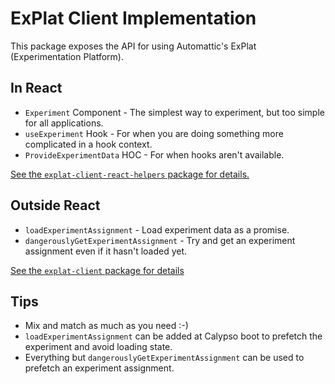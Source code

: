 # ExPlat Client Implementation

This package exposes the API for using Automattic's ExPlat (Experimentation Platform).

## In React

- `Experiment` Component - The simplest way to experiment, but too simple for all applications.
- `useExperiment` Hook - For when you are doing something more complicated in a hook context.
- `ProvideExperimentData` HOC - For when hooks aren't available.

[See the `explat-client-react-helpers` package for details.](https://github.com/Automattic/wp-calypso/blob/trunk/packages/explat-client-react-helpers/README.md)

## Outside React

- `loadExperimentAssignment` - Load experiment data as a promise.
- `dangerouslyGetExperimentAssignment` - Try and get an experiment assignment even if it hasn't loaded yet.

[See the `explat-client` package for details](https://github.com/Automattic/wp-calypso/blob/trunk/packages/explat-client/README.md)

## Tips

- Mix and match as much as you need :-)
- `loadExperimentAssignment` can be added at Calypso boot to prefetch the experiment and avoid loading state.
- Everything but `dangerouslyGetExperimentAssignment` can be used to prefetch an experiment assignment.
